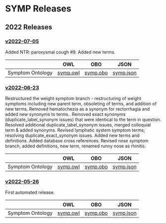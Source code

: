 # SYMP Releases

## 2022 Releases

### [v2022-07-05](https://github.com/DiseaseOntology/SymptomOntology/tree/v2022-07-05)

Added NTR: paroxysmal cough #9. Added new terms.

|  | OWL | OBO | JSON |
| --- | --- | --- | --- |
| Symptom Ontology | [symp.owl](https://raw.githubusercontent.com/DiseaseOntology/SymptomOntology/v2022-07-05/src/ontology/symp.owl) | [symp.obo](https://raw.githubusercontent.com/DiseaseOntology/SymptomOntology/v2022-07-05/src/ontology/symp.obo) | [symp.json](https://raw.githubusercontent.com/DiseaseOntology/SymptomOntology/v2022-07-05/src/ontology/symp.json) |

### [v2022-06-23](https://github.com/DiseaseOntology/SymptomOntology/tree/v2022-06-23)

Restructured the weight symptom branch - restructuring of weight symptoms including new parent term, obsoleting of terms, and addition of new terms. Removed hematochezia as a synonym for rectorrhagia and added new synonyms to terms.. Removed exact synonyms (duplicate_label_synonym issues) that were identical to the term in question. Resolved ​​additional duplicate_label_synonym issues, merged colloquial term & added synonyms. Revised lymphatic system symptom terms; resolving duplicate_exact_synonym issues. Added new terms and definitions. Added database cross references. Revised nose symptom branch, added definitions, new term, renamed runny nose as rhinitis.

|  | OWL | OBO | JSON |
| --- | --- | --- | --- |
| Symptom Ontology | [symp.owl](https://raw.githubusercontent.com/DiseaseOntology/SymptomOntology/v2022-06-23/src/ontology/symp.owl) | [symp.obo](https://raw.githubusercontent.com/DiseaseOntology/SymptomOntology/v2022-06-23/src/ontology/symp.obo) | [symp.json](https://raw.githubusercontent.com/DiseaseOntology/SymptomOntology/v2022-06-23/src/ontology/symp.json) |

### [v2022-05-26](https://github.com/DiseaseOntology/SymptomOntology/tree/v2022-05-26)

First automated release.

|  | OWL | OBO | JSON |
| --- | --- | --- | --- |
| Symptom Ontology | [symp.owl](https://raw.githubusercontent.com/DiseaseOntology/SymptomOntology/v2022-05-26/src/ontology/symp.owl) | [symp.obo](https://raw.githubusercontent.com/DiseaseOntology/SymptomOntology/v2022-05-26/src/ontology/symp.obo) | [symp.json](https://raw.githubusercontent.com/DiseaseOntology/SymptomOntology/v2022-05-26/src/ontology/symp.json) |